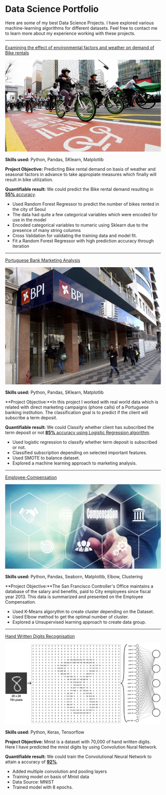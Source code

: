 # Data Science Portfolio

Here are some of my best Data Science Projects. I have explored various machine-learning algorithms for different datasets. Feel free to contact me to learn more about my experience working with these projects.

***

[Examining the effect of environmental factors and weather on demand of Bike rentals](https://github.com/Muluken1Walle/ProjectLinearRegression)

<img src="images/seoul-bikes.jpeg?raw=true"/>

**Skills used:** Python, Pandas, SKlearn, Matplotlib

**Project Objective:** Predicting Bike rental demand on basis of weather and seasonal factors in advance to take appropiate measures which finally will result in bike utilization.

**Quantifiable result:** We could predict the Bike rental demand resulting in [**55%** accuracy](https://github.com/Muluken1Walle/ProjectLinearRegression).

- Used Random Forest Regressor to predict the number of bikes rented in the city of Seoul
- The data had quite a few categorical variables which were encoded for use in the model
- Encoded categorical variables to numeric using Sklearn due to the presence of many string columns
- Cross Validation for validating the training data and model fit.
- Fit a Random Forest Regressor with high prediction accuracy through iteration

***

[Portuguese Bank Marketing Analysis](https://github.com/Muluken1Walle/Logistic_Regression_Project)

<img src="images/bank.jpeg?raw=true"/>

**Skills used:** Python, Pandas, SKlearn, Matplotlib

**Project Objective:**In this project I worked with real world data which is related with direct marketing campaigns (phone calls) of a Portuguese banking institution.
The classification goal is to predict if the client will subscribe a term deposit.

**Quantifiable result:** We could Classify whether client has subscribed the term deposit or not [**85%** accuracy using Logistic Regression algorithm](https://github.com/Muluken1Walle/Logistic_Regression_Project).

- Used logistic regression to classify whether term deposit is subscribed or not.
- Classified subscription depending on selected important features.
- Used SMOTE to balance dataset.
- Explored a machine learning approach to marketing analysis.

***

[Employee-Compensation](https://github.com/Muluken1Walle/K_Means-Project)

<img src="images/EC.jpeg?raw=true"/>

**Skills used:** Python, Pandas, Seaborn, Matplotlib, Elbow, Clustering

**Project Objective:**The San Francisco Controller's Office maintains a database of the salary and benefits,
paid to City employees since fiscal year 2013. This data is summarized and presented on the Employee Compensation.

- Used K-Means algorythm to create cluster depending on the Dataset.
- Used Elbow method to get the optimal number of cluster.
- Explored a Unsupervised learning approach to create data group.

***

[Hand Written Digits Recognisation](https://github.com/Muluken1Walle/Deep-Neural-Network-with-Keras-for-MNIST-handwritten-classification-and-recognition/blob/main/Deep_Neural_Network_with_Keras_for_MNIST_handwritten_classification_and_recognition.ipynb)

<img src="images/mnist.png?raw=true"/>

**Skills used:** Python, Keras, Tensorflow

**Project Objective:** Mnist is a dataset with 70,000 of hand written digits. Here I have predicted the mnist digits by using Convolution Nural Network.

**Quantifiable result:** We could train the Convolutional Neural Network to attain a accuracy of [**92%**](https://github.com/Muluken1Walle/Deep-Neural-Network-with-Keras-for-MNIST-handwritten-classification-and-recognition/blob/main/Deep_Neural_Network_with_Keras_for_MNIST_handwritten_classification_and_recognition.ipyn).

- Added multiple convolution and pooling layers
- Training model on basis of Mnist data
- Data Source: MNIST
- Trained model with 8 epochs.
